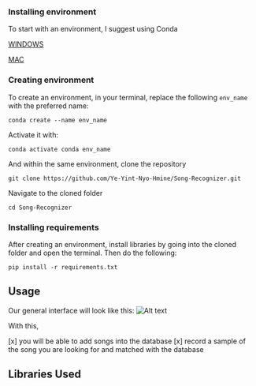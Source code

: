 ### Installing environment
To start with an environment, I suggest using Conda

[WINDOWS](https://docs.conda.io/projects/conda/en/latest/user-guide/install/windows.html) 

[MAC](https://docs.conda.io/projects/conda/en/latest/user-guide/install/macos.html)


### Creating environment
To create an environment, in your terminal, replace the following ```env_name``` with the preferred name:

```conda create --name env_name```

Activate it with:

```conda activate conda env_name```

And within the same environment, clone the repository

```git clone https://github.com/Ye-Yint-Nyo-Hmine/Song-Recognizer.git```

Navigate to the cloned folder

```cd Song-Recognizer```


### Installing requirements
After creating an environment, install libraries by going into the cloned folder and open the terminal. Then do the following:

```pip install -r requirements.txt```


## Usage
Our general interface will look like this: 
![Alt text](https://ibb.co/tcNgZgc) 

With this, 

[x] you will be able to add songs into the database
[x] record a sample of the song you are looking for and matched with the database

## Libraries Used

